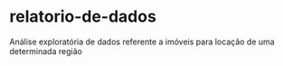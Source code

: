 # relatorio-de-dados
Análise exploratória de dados referente a imóveis para locação de uma determinada região
